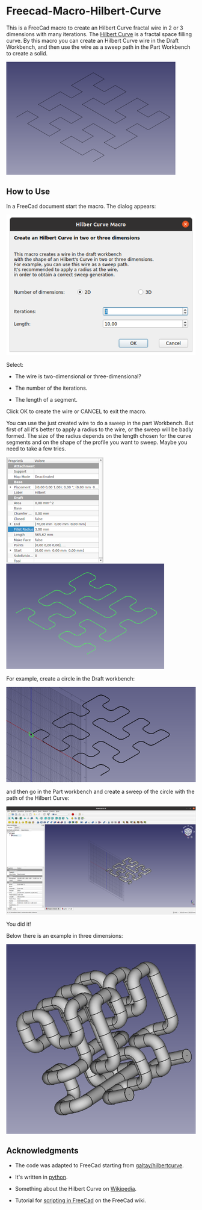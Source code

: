 # Freecad-Macro-Hilbert-Curve
This is a FreeCad macro to create an Hilbert Curve fractal wire in 2 or 3 dimensions with many iterations.
The [Hilbert Curve](https://en.wikipedia.org/wiki/Hilbert_curve) is a fractal space filling curve.
By this macro you can create an Hilbert Curve wire in the Draft Workbench, and then use the wire
as a sweep path in the Part Workbench to create a solid.


<img src="hc-2d-3i.png">

## How to Use

In a FreeCad document start the macro. The dialog appears:

<img src="gui-example-01.png">

Select:

- The wire is two-dimensional or three-dimensional?

- The number of the iterations.

- The length of a segment.

Click OK to create the wire or CANCEL to exit the macro.

You can use the just created wire to do a sweep in the part Workbench.
But first of all it's better to apply a radius to the wire, or the sweep will be badly formed.
The size of the radius depends on the length chosen for the curve segments and on the shape of the profile you want to sweep. Maybe you need to take a few tries.

<img src="view_R3.png"> <img src="hc-2d-3i_R3.png">

For example, create a circle in the Draft workbench:

<img src="draft-circle.png">

and then go in the Part workbench and create a sweep of the circle with the path of the Hilbert Curve:

<img src="part-sweep.png">

You did it!

Below there is an example in three dimensions:

<img src="hc-3d-2i.png">


## Acknowledgments

- The code was adapted to FreeCad starting from [galtay/hilbertcurve](https://github.com/galtay/hilbertcurve).

- It's written in [python](https://www.python.org).

- Something about the Hilbert Curve on [Wikipedia](https://en.wikipedia.org/wiki/Hilbert_curve).

- Tutorial for [scripting in FreeCad](https://wiki.freecadweb.org/Scripting_and_macros) on the FreeCad wiki.
